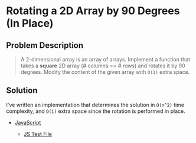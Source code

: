 # Rotating a 2D Array by 90 Degrees (In Place)

## Problem Description

> A 2-dimensional array is an array of arrays.
> Implement a function that takes a **square** 2D array (# columns == # rows) and rotates it by 90 degrees.
> Modify the content of the given array with `O(1)` extra space.

## Solution

I've written an implementation that determines the solution in `O(n^2)` time complexity, and `O(1)` extra space since the rotation is performed in place.

- [JavaScript](./solution.js)

  - [JS Test File](./checkSolution.test.js)
